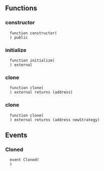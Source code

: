 



## Functions
### constructor
```solidity
  function constructor(
  ) public
```




### initialize
```solidity
  function initialize(
  ) external
```




### clone
```solidity
  function clone(
  ) external returns (address)
```




### clone
```solidity
  function clone(
  ) external returns (address newStrategy)
```




## Events
### Cloned
```solidity
  event Cloned(
  )
```



